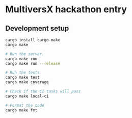 # MultiversX hackathon entry

## Development setup

```bash
cargo install cargo-make
cargo make

# Run the server.
cargo make run
cargo make run --release

# Run the tests
cargo make test
cargo make coverage

# Check if the CI tasks will pass
cargo make local-ci

# Format the code
cargo make fmt
```
